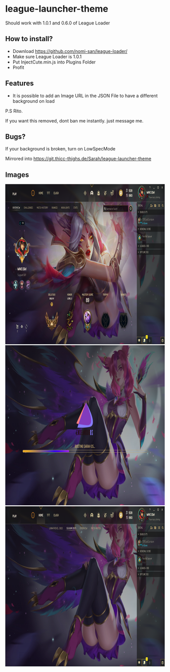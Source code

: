 # league-launcher-theme

Should work with 1.0.1 and 0.6.0 of League Loader

## How to install?

-  Download https://github.com/nomi-san/league-loader/
-  Make sure League Loader is 1.0.1
-  Put InjectCute.min.js into Plugins Folder
-  Profit

## Features

-  It is possible to add an Image URL in the JSON File to have a different background on load

P.S Rito.

If you want this removed, dont ban me instantly. just message me.

## Bugs?

If your background is broken, turn on LowSpecMode

Mirrored into
https://git.thicc-thighs.de/Sarah/league-launcher-theme

## Images

<center>
<div align="center">
<img src="../Img/PDHdfhl.png" width="896" height="504"/>
<img src="../Img/O7550hH.png" width="896" height="504"/>
<img src="../Img/fhxGZN8.png" width="896" height="504"/> 
</div>
</center>

